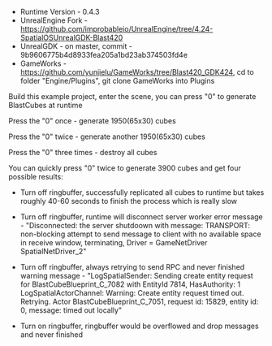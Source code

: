 * Runtime Version - 0.4.3
* UnrealEngine Fork - https://github.com/improbableio/UnrealEngine/tree/4.24-SpatialOSUnrealGDK-Blast420
* UnrealGDK - on master, commit - 9b9606775b4d8933fea205a1bd23ab374503fd4e
* GameWorks - https://github.com/yunjielu/GameWorks/tree/Blast420_GDK424, cd to folder "Engine/Plugins", git clone GameWorks into Plugins

Build this example project, enter the scene, you can press "0" to generate BlastCubes at runtime

Press the "0" once - generate 1950(65x30) cubes

Press the "0" twice - generate another 1950(65x30) cubes

Press the "0" three times - destroy all cubes

You can quickly press "0" twice to generate 3900 cubes and get four possible results:
* Turn off ringbuffer, successfully replicated all cubes to runtime but takes roughly 40-60 seconds to finish the process which is really slow

* Turn off ringbuffer, runtime will disconnect server worker
  error message - "Disconnected: the server shutdoown with message: TRANSPORT: non-blocking attempt to send message to client with no available space in receive window, terminating, Driver = GameNetDriver SpatialNetDriver_2"
  
* Turn off ringbuffer, always retrying to send RPC and never finished
  warning message - "LogSpatialSender: Sending create entity request for BlastCubeBlueprint_C_7082 with EntityId 7814, HasAuthority: 1
LogSpatialActorChannel: Warning: Create entity request timed out. Retrying. Actor BlastCubeBlueprint_C_7051, request id: 15829, entity id: 0, message: timed out locally"

* Turn on ringbuffer, ringbuffer would be overflowed and drop messages and never finished
  
